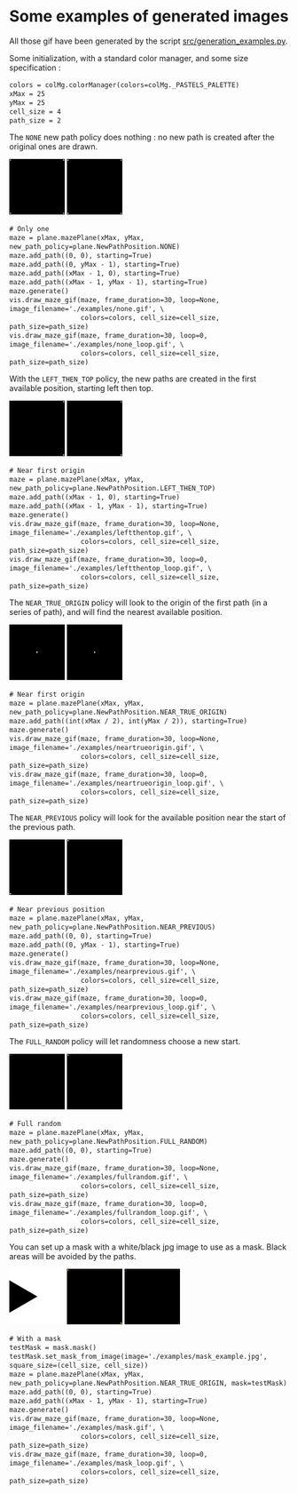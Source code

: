 # Some examples of generated images

All those gif have been generated by the script [src/generation_examples.py](src/generation_examples.py).

Some initialization, with a standard color manager, and some size specification : 

```
colors = colMg.colorManager(colors=colMg._PASTELS_PALETTE)
xMax = 25
yMax = 25
cell_size = 4
path_size = 2
```

The `NONE` new path policy does nothing : no new path is created after the original ones are drawn.

![](./examples/none.gif)
![](./examples/none_loop.gif)

```
# Only one
maze = plane.mazePlane(xMax, yMax, new_path_policy=plane.NewPathPosition.NONE)
maze.add_path((0, 0), starting=True)
maze.add_path((0, yMax - 1), starting=True)
maze.add_path((xMax - 1, 0), starting=True)
maze.add_path((xMax - 1, yMax - 1), starting=True)
maze.generate()
vis.draw_maze_gif(maze, frame_duration=30, loop=None, image_filename='./examples/none.gif', \
                  colors=colors, cell_size=cell_size, path_size=path_size)
vis.draw_maze_gif(maze, frame_duration=30, loop=0, image_filename='./examples/none_loop.gif', \
                  colors=colors, cell_size=cell_size, path_size=path_size)
```

With the `LEFT_THEN_TOP` policy, the new paths are created in the first available position, starting left then top.

![](./examples/leftthentop.gif)
![](./examples/leftthentop_loop.gif)

```
# Near first origin
maze = plane.mazePlane(xMax, yMax, new_path_policy=plane.NewPathPosition.LEFT_THEN_TOP)
maze.add_path((xMax - 1, 0), starting=True)
maze.add_path((xMax - 1, yMax - 1), starting=True)
maze.generate()
vis.draw_maze_gif(maze, frame_duration=30, loop=None, image_filename='./examples/leftthentop.gif', \
                  colors=colors, cell_size=cell_size, path_size=path_size)
vis.draw_maze_gif(maze, frame_duration=30, loop=0, image_filename='./examples/leftthentop_loop.gif', \
                  colors=colors, cell_size=cell_size, path_size=path_size)
```

The `NEAR_TRUE_ORIGIN` policy will look to the origin of the first path (in a series of path), and will find the nearest available position.

![](./examples/neartrueorigin.gif)
![](./examples/neartrueorigin.gif)

```
# Near first origin
maze = plane.mazePlane(xMax, yMax, new_path_policy=plane.NewPathPosition.NEAR_TRUE_ORIGIN)
maze.add_path((int(xMax / 2), int(yMax / 2)), starting=True)
maze.generate()
vis.draw_maze_gif(maze, frame_duration=30, loop=None, image_filename='./examples/neartrueorigin.gif', \
                  colors=colors, cell_size=cell_size, path_size=path_size)
vis.draw_maze_gif(maze, frame_duration=30, loop=0, image_filename='./examples/neartrueorigin_loop.gif', \
                  colors=colors, cell_size=cell_size, path_size=path_size)
```

The `NEAR_PREVIOUS` policy will look for the available position near the start of the previous path.

![](./examples/nearprevious.gif)
![](./examples/nearprevious_loop.gif)

```
# Near previous position
maze = plane.mazePlane(xMax, yMax, new_path_policy=plane.NewPathPosition.NEAR_PREVIOUS)
maze.add_path((0, 0), starting=True)
maze.add_path((0, yMax - 1), starting=True)
maze.generate()
vis.draw_maze_gif(maze, frame_duration=30, loop=None, image_filename='./examples/nearprevious.gif', \
                  colors=colors, cell_size=cell_size, path_size=path_size)
vis.draw_maze_gif(maze, frame_duration=30, loop=0, image_filename='./examples/nearprevious_loop.gif', \
                  colors=colors, cell_size=cell_size, path_size=path_size)
```

The `FULL_RANDOM` policy will let randomness choose a new start.

![](./examples/fullrandom.gif)
![](./examples/fullrandom_loop.gif)

```
# Full random
maze = plane.mazePlane(xMax, yMax, new_path_policy=plane.NewPathPosition.FULL_RANDOM)
maze.add_path((0, 0), starting=True)
maze.generate()
vis.draw_maze_gif(maze, frame_duration=30, loop=None, image_filename='./examples/fullrandom.gif', \
                  colors=colors, cell_size=cell_size, path_size=path_size)
vis.draw_maze_gif(maze, frame_duration=30, loop=0, image_filename='./examples/fullrandom_loop.gif', \
                  colors=colors, cell_size=cell_size, path_size=path_size)
```

You can set up a mask with a white/black jpg image to use as a mask. Black areas will be avoided by the paths.

![](./examples/mask_example.jpg)
![](./examples/mask.gif)
![](./examples/mask_loop.gif)

```
# With a mask
testMask = mask.mask()
testMask.set_mask_from_image(image='./examples/mask_example.jpg', square_size=(cell_size, cell_size))
maze = plane.mazePlane(xMax, yMax, new_path_policy=plane.NewPathPosition.NEAR_TRUE_ORIGIN, mask=testMask)
maze.add_path((0, 0), starting=True)
maze.add_path((xMax - 1, yMax - 1), starting=True)
maze.generate()
vis.draw_maze_gif(maze, frame_duration=30, loop=None, image_filename='./examples/mask.gif', \
                  colors=colors, cell_size=cell_size, path_size=path_size)
vis.draw_maze_gif(maze, frame_duration=30, loop=0, image_filename='./examples/mask_loop.gif', \
                  colors=colors, cell_size=cell_size, path_size=path_size)
```
